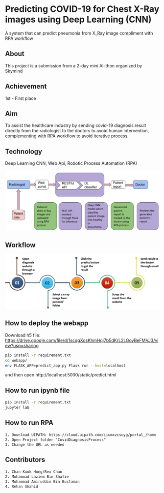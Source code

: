 # Predicting COVID-19 for Chest X-Ray images using Deep Learning (CNN)
A system that can predict pneumonia from X_Ray image compliment with RPA workflow

## About
This project is a submission from a 2-day mini AI-thon organized by Skymind

## Achievement
1st - First place

## Aim
To assist the healthcare industry by sending covid-19 diagnosis result directly from the radiologist to the doctors to avoid human intervention, complementing with RPA workflow to avoid iterative process.

## Technology
Deep Learning CNN, Web Api, Robotic Process Automation (RPA)

![technology](/image/technologies.PNG)

## Workflow
![workflow](/image/workflow.PNG)

## How to deploy the webapp

Download h5 file: https://drive.google.com/file/d/1scqgXosKhmHqj7b5dKrL2LGoyBeFMVJ3/view?usp=sharing

```bash
pip install -r requirement.txt
cd webapp/
env FLASK_APP=predict_app.py Flask run --host=localhost
```
and then open http://localhost:5000/static/predict.html

## How to run ipynb file

```bash
pip install -r requirement.txt
jupyter lab 
```

## How to run RPA

```
1. Download UIPATH: https://cloud.uipath.com/iiumxzcsuyg/portal_/home
2. Open Project folder "CovidDiagnosisProcess"
3. Change the URL as needed
```



## Contributors

```
1. Chan Kuok Hong/Rex Chan
2. Muhammad Laziem Bin Shafie
3. Muhammad Amiruddin Bin Bustaman
4. Rehan Shahid

```


